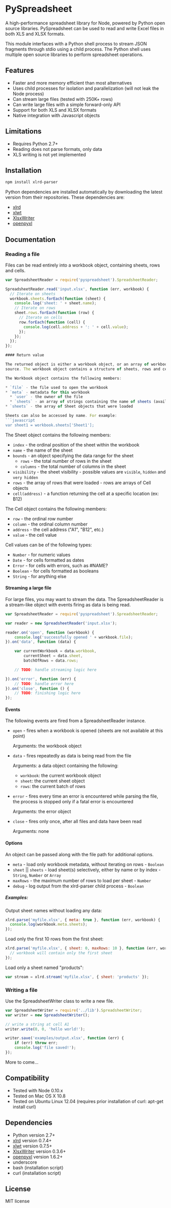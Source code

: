 # PySpreadsheet

A high-performance spreadsheet library for Node, powered by Python open source libraries. PySpreadsheet can be used
to read and write Excel files in both XLS and XLSX formats.

This module interfaces with a Python shell process to stream JSON fragments through stdio using a child process. The
Python shell uses multiple open source libraries to perform spreadsheet operations.

## Features

+ Faster and more memory efficient than most alternatives
+ Uses child processes for isolation and parallelization (will not leak the Node process)
+ Can stream large files (tested with 250K+ rows)
+ Can write large files with a simple forward-only API
+ Support for both XLS and XLSX formats
+ Native integration with Javascript objects

## Limitations

+ Requires Python 2.7+
+ Reading does not parse formats, only data
+ XLS writing is not yet implemented

## Installation
```bash
npm install xlrd-parser
```

Python dependencies are installed automatically by downloading the latest version from their repositories. These
dependencies are:

+ [xlrd](http://github.com/python-excel/xlrd)
+ [xlwt](http://github.com/python-excel/xlwt)
+ [XlsxWriter](http://github.com/jmcnamara/XlsxWriter)
+ [openpyxl](http://bitbucket.org/ericgazoni/openpyxl)

## Documentation

### Reading a file

Files can be read entirely into a workbook object, containing sheets, rows and cells.

```javascript
var SpreadsheetReader = require('pyspreadsheet').SpreadsheetReader;

SpreadsheetReader.read('input.xlsx', function (err, workbook) {
  // Iterate on sheets
  workbook.sheets.forEach(function (sheet) {
    console.log('sheet: ' + sheet.name);
    // Iterate on rows
    sheet.rows.forEach(function (row) {
      // Iterate on cells
      row.forEach(function (cell) {
        console.log(cell.address + ': ' + cell.value);
      });
    });
  });
});

#### Return value

The returned object is either a workbook object, or an array of workbook objects if multiple files were specified as the
source. The workbook object contains a structure of sheets, rows and cells to represent the data.

The Workbook object contains the following members:

* `file` - the file used to open the workbook
* `meta` - metadata for this workbook
  * `user` - the owner of the file
  * `sheets` - an array of strings containing the name of sheets (available without any iteration)
* `sheets` - the array of Sheet objects that were loaded

Sheets can also be accessed by name. For example:
```javascript
var sheet1 = workbook.sheets['Sheet1'];
```

The Sheet object contains the following members:

* `index` - the ordinal position of the sheet within the workbook
* `name` - the name of the sheet
* `bounds` - an object specifying the data range for the sheet
  * `rows` - the total number of rows in the sheet
  * `columns` - the total number of columns in the sheet
* `visibility` - the sheet visibility - possible values are `visible`, `hidden` and `very hidden`
* `rows` - the array of rows that were loaded - rows are arrays of Cell objects
* `cell(address)` - a function returning the cell at a specific location (ex: B12)

The Cell object contains the following members:

* `row` - the ordinal row number
* `column` - the ordinal column number
* `address` - the cell address ("A1", "B12", etc.)
* `value` - the cell value

Cell values can be of the following types:

* `Number` - for numeric values
* `Date` - for cells formatted as dates
* `Error` - for cells with errors, such as #NAME?
* `Boolean` - for cells formatted as booleans
* `String` - for anything else

#### Streaming a large file

For large files, you may want to stream the data. The SpreadsheetReader is a stream-like object with events firing as
data is being read.

```javascript
var SpreadsheetReader = require('pyspreadsheet').SpreadsheetReader;

var reader = new SpreadsheetReader('input.xlsx');

reader.on('open', function (workbook) {
	console.log('successfully opened ' + workbook.file);
}).on('data', function (data) {

	var currentWorkbook = data.workbook,
		currentSheet = data.sheet,
		batchOfRows = data.rows;

	// TODO: handle streaming logic here

}).on('error', function (err) {
	// TODO: handle error here
}).on('close', function () {
	// TODO: finishing logic here
});
```

#### Events

The following events are fired from a SpreadsheetReader instance.

* `open` - fires when a workbook is opened (sheets are not available at this point)

  Arguments: the workbook object

* `data` - fires repeatedly as data is being read from the file

  Arguments: a data object containing the following:

  * `workbook`: the current workbook object
  * `sheet`: the current sheet object
  * `rows`: the current batch of rows

* `error` - fires every time an error is encountered while parsing the file, the process is stopped only if a fatal
error is encountered

  Arguments: the error object

* `close` - fires only once, after all files and data have been read

  Arguments: none

#### Options

An object can be passed along with the file path for additional options.

* `meta` - load only workbook metadata, without iterating on rows - `Boolean`
* `sheet` || `sheets` - load sheet(s) selectively, either by name or by index - `String`, `Number` or `Array`
* `maxRows` - the maximum number of rows to load per sheet - `Number`
* `debug` - log output from the xlrd-parser child process - `Boolean`

##### Examples:

Output sheet names without loading any data:

```javascript
xlrd.parse('myfile.xlsx', { meta: true }, function (err, workbook) {
  console.log(workbook.meta.sheets);
});
```

Load only the first 10 rows from the first sheet:

```javascript
xlrd.parse('myfile.xlsx', { sheet: 0, maxRows: 10 }, function (err, workbook) {
  // workbook will contain only the first sheet
});
```

Load only a sheet named "products":

```javascript
var stream = xlrd.stream('myfile.xlsx', { sheet: 'products' });
```

### Writing a file

Use the SpreadsheetWriter class to write a new file.

```javascript
var SpreadsheetWriter = require('../lib').SpreadsheetWriter;
var writer = new SpreadsheetWriter();

// write a string at cell A1
writer.write(0, 0, 'hello world!');

writer.save('examples/output.xlsx', function (err) {
	if (err) throw err;
	console.log('file saved!');
});
```

More to come...

## Compatibility

+ Tested with Node 0.10.x
+ Tested on Mac OS X 10.8
+ Tested on Ubuntu Linux 12.04 (requires prior installation of curl: apt-get install curl)

## Dependencies

+ Python version 2.7+
+ [xlrd](http://www.python-excel.org/) version 0.7.4+
+ [xlwt](http://www.python-excel.org/) version 0.7.5+
+ [XlsxWriter](http://xlsxwriter.readthedocs.org/en/latest/index.html) version 0.3.6+
+ [openpyxl](http://openpyxl.readthedocs.org/en/latest/) version 1.6.2+
+ underscore
+ bash (installation script)
+ curl (installation script)

## License

MIT license
